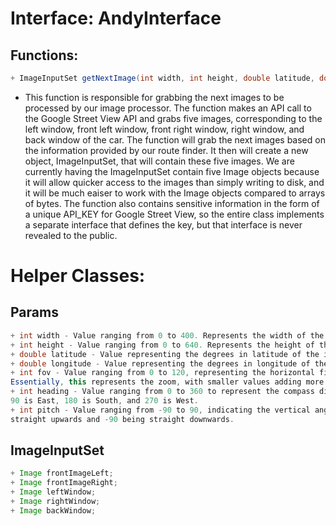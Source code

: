 # Interface: AndyInterface
## Functions: 
```java
+ ImageInputSet getNextImage(int width, int height, double latitude, double longitude, int fov, int heading, int pitch);
```
- This function is responsible for grabbing the next images to be processed by our image processor. The function makes 
an API call to the Google Street View API and grabs five images, corresponding to the left window,
front left window, front right window, right window, and back window of the car. 
The function will grab the next images based on the information provided by our route finder. It then will create a new 
object, ImageInputSet, that will contain these five images. We are currently having the ImageInputSet contain five Image objects because it will allow quicker access to the images than simply writing to disk, and it will be much eaiser to work 
with the Image objects compared to arrays of bytes. The function also contains sensitive information in the form of a unique
API_KEY for Google Street View, so the entire class implements a separate interface that defines the key, but that interface 
is never revealed to the public. 

# Helper Classes:

## Params
```java
+ int width - Value ranging from 0 to 400. Represents the width of the image. 
+ int height - Value ranging from 0 to 640. Represents the height of the image.
+ double latitude - Value representing the degrees in latitude of the image's location.
+ double longitude - Value representing the degrees in longitude of the image's location.
+ int fov - Value ranging from 0 to 120, representing the horizontal field of view of the image. 
Essentially, this represents the zoom, with smaller values adding more zoom.
+ int heading - Value ranging from 0 to 360 to represent the compass direction. 0 to 360 represent North,
90 is East, 180 is South, and 270 is West.
+ int pitch - Value ranging from -90 to 90, indicating the vertical angle of the camera, with 90 being 
straight upwards and -90 being straight downwards. 
```

## ImageInputSet
```java
+ Image frontImageLeft;
+ Image frontImageRight;
+ Image leftWindow;
+ Image rightWindow;
+ Image backWindow;
```